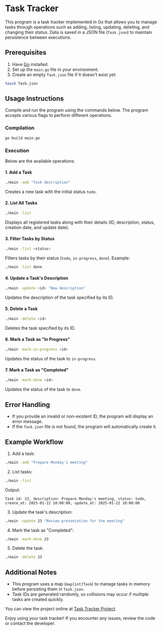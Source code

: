 # Task Tracker

This program is a task tracker implemented in Go that allows you to manage tasks through operations such as adding, listing, updating, deleting, and changing their status. Data is saved in a JSON file (`Task.json`) to maintain persistence between executions.

## Prerequisites

1. Have [Go](https://go.dev/dl/) installed.
2. Set up the `main.go` file in your environment.
3. Create an empty `Task.json` file if it doesn't exist yet:

```bash
touch Task.json
```

## Usage Instructions

Compile and run the program using the commands below. The program accepts various flags to perform different operations.

### Compilation

```bash
go build main.go
```

### Execution

Below are the available operations:

#### 1. Add a Task

```bash
./main -add "Task description"
```

Creates a new task with the initial status `todo`.

#### 2. List All Tasks

```bash
./main -list
```

Displays all registered tasks along with their details (ID, description, status, creation date, and update date).

#### 3. Filter Tasks by Status

```bash
./main -list <status>
```

Filters tasks by their status (`todo`, `in-progress`, `done`). Example:

```bash
./main -list done
```

#### 4. Update a Task's Description

```bash
./main -update <id> "New description"
```

Updates the description of the task specified by its ID.

#### 5. Delete a Task

```bash
./main -delete <id>
```

Deletes the task specified by its ID.

#### 6. Mark a Task as "In Progress"

```bash
./main -mark-in-progress <id>
```

Updates the status of the task to `in-progress`.

#### 7. Mark a Task as "Completed"

```bash
./main -mark-done <id>
```

Updates the status of the task to `done`.

## Error Handling

- If you provide an invalid or non-existent ID, the program will display an error message.
- If the `Task.json` file is not found, the program will automatically create it.

## Example Workflow

1. Add a task:

```bash
./main -add "Prepare Monday's meeting"
```

2. List tasks:

```bash
./main -list
```

Output:

```plaintext
Task id: 23, description: Prepare Monday's meeting, status: todo, create_at: 2025-01-22 10:00:00, update_at: 2025-01-22 10:00:00
```

3. Update the task's description:

```bash
./main -update 23 "Review presentation for the meeting"
```

4. Mark the task as "Completed":

```bash
./main -mark-done 23
```

5. Delete the task:

```bash
./main -delete 23
```

## Additional Notes

- This program uses a map (`map[int]Task`) to manage tasks in memory before persisting them in `Task.json`.
- Task IDs are generated randomly, so collisions may occur if multiple tasks are created quickly.

You can view the project online at [Task Tracker Project](https://roadmap.sh/projects/task-tracker).

Enjoy using your task tracker! If you encounter any issues, review the code or contact the developer.
